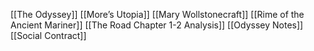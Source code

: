 [[The Odyssey]]
[[More’s Utopia]]
[[Mary Wollstonecraft]]
[[Rime of the Ancient Mariner]]
[[The Road Chapter 1-2 Analysis]]
[[Odyssey Notes]]
[[Social Contract]]

